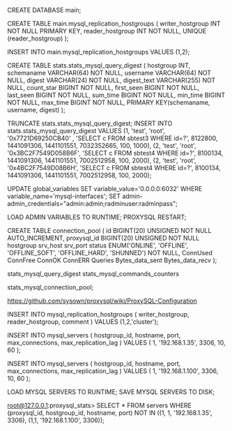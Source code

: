 CREATE DATABASE main;

CREATE TABLE main.mysql_replication_hostgroups (
writer_hostgroup INT NOT NULL PRIMARY KEY,
reader_hostgroup INT NOT NULL,
UNIQUE (reader_hostgroup)
);

INSERT INTO main.mysql_replication_hostgroups VALUES (1,2);

CREATE TABLE stats.stats_mysql_query_digest (
  hostgroup INT,
  schemaname VARCHAR(64) NOT NULL,
  username VARCHAR(64) NOT NULL,
  digest VARCHAR(24) NOT NULL,
  digest_text VARCHAR(255) NOT NULL,
  count_star BIGINT NOT NULL,
  first_seen BIGINT NOT NULL,
  last_seen BIGINT NOT NULL,
  sum_time BIGINT NOT NULL,
  min_time BIGINT NOT NULL,
  max_time BIGINT NOT NULL,
  PRIMARY KEY(schemaname, username, digest)
);

TRUNCATE stats.stats_mysql_query_digest;
INSERT INTO stats.stats_mysql_query_digest
VALUES
(1, 'test', 'root', '0x7721D69250CB40'  , 'SELECT c FROM sbtest3 WHERE id=?', 8122800, 1441091306, 1441101551, 7032352665, 100, 1000),
(2, 'test', 'root', '0x3BC2F7549D058B6F', 'SELECT c FROM sbtest4 WHERE id=?', 8100134, 1441091306, 1441101551, 7002512958, 100, 2000),
(2, 'test', 'root', '0x4BC2F7549D08B6H',  'SELECT c FROM sbtest4 WHERE id=?', 8100134, 1441091306, 1441101551, 7002512958, 100, 2000);

UPDATE global_variables SET variable_value='0.0.0.0:6032' WHERE variable_name='mysql-interfaces';
SET admin-admin_credentials="admin:admin;radminuser:radminpass";

LOAD ADMIN VARIABLES TO RUNTIME;
PROXYSQL RESTART;

CREATE TABLE connection_pool (
  id BIGINT(20) UNSIGNED NOT NULL AUTO_INCREMENT,
  proxysql_id BIGINT(20) UNSIGNED NOT NULL
  hostgroup
  srv_host
  srv_port
  status ENUM('ONLINE', 'OFFLINE', 'OFFLINE_SOFT', 'OFFLINE_HARD', 'SHUNNED') NOT NULL,
  ConnUsed
  ConnFree
  ConnOK
  ConnERR
  Queries
  Bytes_data_sent
  Bytes_data_recv
);

stats_mysql_query_digest
stats_mysql_commands_counters

stats_mysql_connection_pool;

https://github.com/sysown/proxysql/wiki/ProxySQL-Configuration


INSERT INTO mysql_replication_hostgroups (
  writer_hostgroup,
  reader_hostgroup,
  comment
) VALUES (1,2,'cluster');

INSERT INTO mysql_servers (
      hostgroup_id,
      hostname,
      port,
      max_connections,
      max_replication_lag
    ) VALUES (
      1,
      '192.168.1.35',
      3306,
      10,
      60
    );

INSERT INTO mysql_servers (
      hostgroup_id,
      hostname,
      port,
      max_connections,
      max_replication_lag
    ) VALUES (
      1,
      '192.168.1.100',
      3306,
      10,
      60
    );


LOAD MYSQL SERVERS TO RUNTIME;
SAVE MYSQL SERVERS TO DISK;

root@127.0.0.1:proxysql_stats> SELECT * FROM servers WHERE (proxysql_id, hostgroup_id, hostname, port) NOT IN ((1, 1, '192.168.1.35', 3306), (1,1, '192.168.1.100', 3306));
